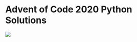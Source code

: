 # Advent of Code 2020 Python Solutions

![](https://github.com/BreadSocks/adventofcode2020-python/workflows/Python%20application/badge.svg)
